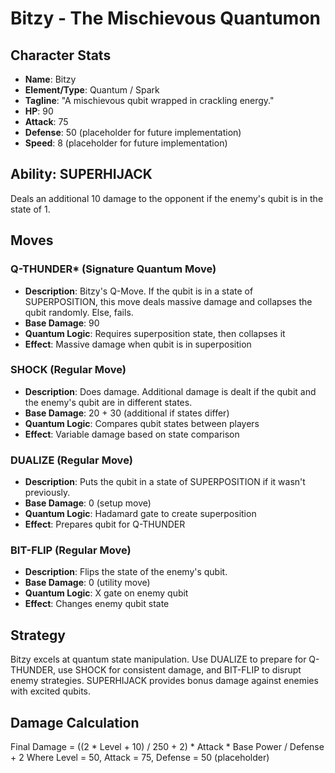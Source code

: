 # Bitzy - The Mischievous Quantumon

## Character Stats
- **Name**: Bitzy
- **Element/Type**: Quantum / Spark
- **Tagline**: "A mischievous qubit wrapped in crackling energy."
- **HP**: 90
- **Attack**: 75
- **Defense**: 50 (placeholder for future implementation)
- **Speed**: 8 (placeholder for future implementation)

## Ability: SUPERHIJACK
Deals an additional 10 damage to the opponent if the enemy's qubit is in the state of 1.

## Moves

### Q-THUNDER* (Signature Quantum Move)
- **Description**: Bitzy's Q-Move. If the qubit is in a state of SUPERPOSITION, this move deals massive damage and collapses the qubit randomly. Else, fails.
- **Base Damage**: 90
- **Quantum Logic**: Requires superposition state, then collapses it
- **Effect**: Massive damage when qubit is in superposition

### SHOCK (Regular Move)
- **Description**: Does damage. Additional damage is dealt if the qubit and the enemy's qubit are in different states.
- **Base Damage**: 20 + 30 (additional if states differ)
- **Quantum Logic**: Compares qubit states between players
- **Effect**: Variable damage based on state comparison

### DUALIZE (Regular Move)
- **Description**: Puts the qubit in a state of SUPERPOSITION if it wasn't previously.
- **Base Damage**: 0 (setup move)
- **Quantum Logic**: Hadamard gate to create superposition
- **Effect**: Prepares qubit for Q-THUNDER

### BIT-FLIP (Regular Move)
- **Description**: Flips the state of the enemy's qubit.
- **Base Damage**: 0 (utility move)
- **Quantum Logic**: X gate on enemy qubit
- **Effect**: Changes enemy qubit state

## Strategy
Bitzy excels at quantum state manipulation. Use DUALIZE to prepare for Q-THUNDER, use SHOCK for consistent damage, and BIT-FLIP to disrupt enemy strategies. SUPERHIJACK provides bonus damage against enemies with excited qubits.

## Damage Calculation
Final Damage = ((2 * Level + 10) / 250 + 2) * Attack * Base Power / Defense + 2
Where Level = 50, Attack = 75, Defense = 50 (placeholder) 